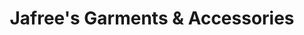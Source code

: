 ---
title: "Jafree's Garments & Accessories"
url: /lahore/jafrees-garments-und-accessories/
shop: Kleidung
---